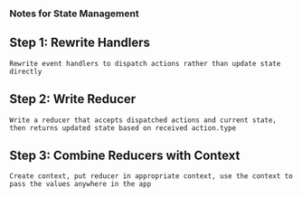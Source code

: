 ### Notes for State Management

## Step 1: Rewrite Handlers
    Rewrite event handlers to dispatch actions rather than update state directly

## Step 2: Write Reducer
    Write a reducer that accepts dispatched actions and current state, then returns updated state based on received action.type

## Step 3: Combine Reducers with Context
    Create context, put reducer in appropriate context, use the context to pass the values anywhere in the app